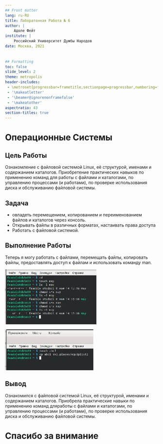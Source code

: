 ```yaml
---
## Front matter
lang: ru-RU
title: Лаборатонная Работа № 6 
author: |
	Адоле Фейт
institute: |
	Российский Университет Дужбы Народов
date: Москва, 2021


## Formatting
toc: false
slide_level: 2
theme: metropolis
header-includes: 
 - \metroset{progressbar=frametitle,sectionpage=progressbar,numbering=fraction}
 - '\makeatletter'
 - '\beamer@ignorenonframefalse'
 - '\makeatother'
aspectratio: 43
section-titles: true
---
```


# Операционные Системы

## Цель Работы

Ознакомление с файловой системой Linux, её структурой, именами и содержанием каталогов. Приобретение практических навыков по применению команд для
работы с файлами и каталогами, по управлению процессами (и работами), по проверке использования диска и обслуживанию файловой системы.

## Задача

- овладеть перемещением, копированием и переименованием файлов и каталогов через консоль.
- Открывать файлы в различных форматах, настаивать права доступа
- Работать с файловой системой.

## Выполнение Работы

Теперь я могу работать с файлами, перемещать файлы, копировать файлы, предоставлять доступ к файлам и использовать команду man.

![Image](image/1.jpg)

![Image](image/11.jpg)

## Вывод


Ознакомился с файловой системой Linux, её структурой, именами и содержанием каталогов. Приобрела практические навыки по применению команд дляработы с файлами и каталогами, по управлению процессами (и работами), по проверке использования диска и обслуживанию файловой системы.


# Спасибо за внимание


  







